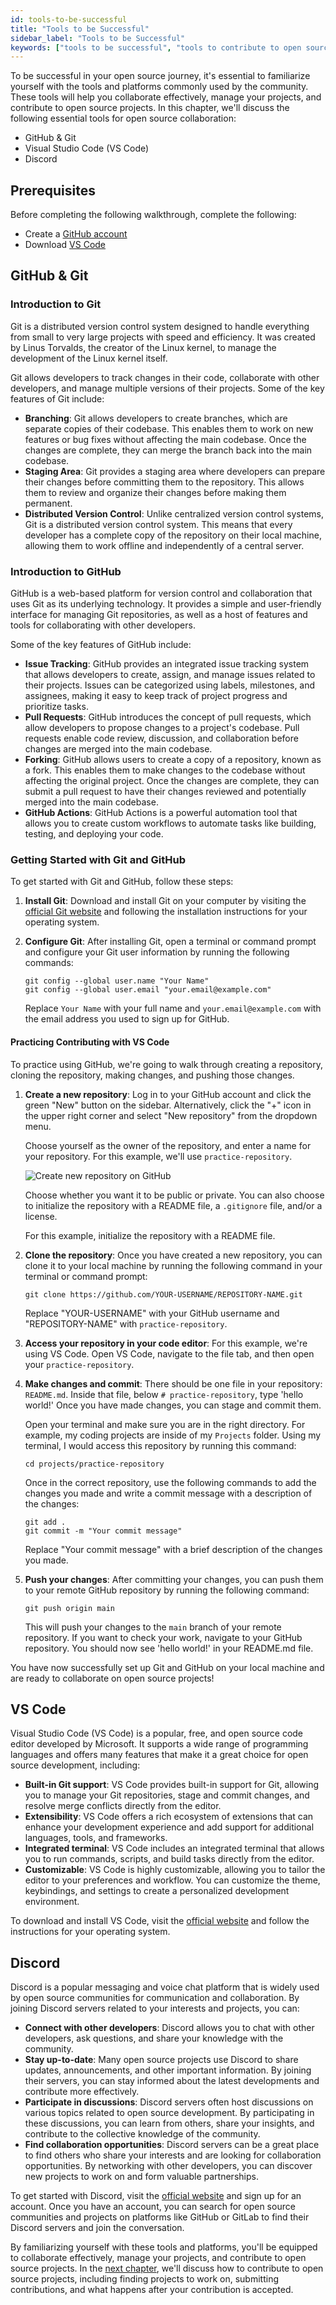 ```yaml
---
id: tools-to-be-successful
title: "Tools to be Successful"
sidebar_label: "Tools to be Successful"
keywords: ["tools to be successful", "tools to contribute to open source projects", "Github & Git", "GitHub", "Git", "Getting Started with Git and GitHub", "Git tutorial", "VS Code", "VS Code and Git tutorial", "VS Code benefits", "contributing to open source with VS Code", "Discord", "Discord benefits when contributing to open source projects", "contributing to open source", "Open Source", "Open Source Community"]
---
```


To be successful in your open source journey, it's essential to familiarize yourself with the tools and platforms commonly used by the community. These tools will help you collaborate effectively, manage your projects, and contribute to open source projects. In this chapter, we'll discuss the following essential tools for open source collaboration:

- GitHub & Git
- Visual Studio Code (VS Code)
- Discord

## Prerequisites

Before completing the following walkthrough, complete the following:

- Create a [GitHub account](https://github.com/)
- Download [VS Code](https://code.visualstudio.com/)

## GitHub & Git

### Introduction to Git

Git is a distributed version control system designed to handle everything from small to very large projects with speed and efficiency. It was created by Linus Torvalds, the creator of the Linux kernel, to manage the development of the Linux kernel itself.

Git allows developers to track changes in their code, collaborate with other developers, and manage multiple versions of their projects. Some of the key features of Git include:

- **Branching**: Git allows developers to create branches, which are separate copies of their codebase. This enables them to work on new features or bug fixes without affecting the main codebase. Once the changes are complete, they can merge the branch back into the main codebase.
- **Staging Area**: Git provides a staging area where developers can prepare their changes before committing them to the repository. This allows them to review and organize their changes before making them permanent.
- **Distributed Version Control**: Unlike centralized version control systems, Git is a distributed version control system. This means that every developer has a complete copy of the repository on their local machine, allowing them to work offline and independently of a central server.

### Introduction to GitHub

GitHub is a web-based platform for version control and collaboration that uses Git as its underlying technology. It provides a simple and user-friendly interface for managing Git repositories, as well as a host of features and tools for collaborating with other developers.

Some of the key features of GitHub include:

- **Issue Tracking**: GitHub provides an integrated issue tracking system that allows developers to create, assign, and manage issues related to their projects. Issues can be categorized using labels, milestones, and assignees, making it easy to keep track of project progress and prioritize tasks.
- **Pull Requests**: GitHub introduces the concept of pull requests, which allow developers to propose changes to a project's codebase. Pull requests enable code review, discussion, and collaboration before changes are merged into the main codebase.
- **Forking**: GitHub allows users to create a copy of a repository, known as a fork. This enables them to make changes to the codebase without affecting the original project. Once the changes are complete, they can submit a pull request to have their changes reviewed and potentially merged into the main codebase.
- **GitHub Actions**: GitHub Actions is a powerful automation tool that allows you to create custom workflows to automate tasks like building, testing, and deploying your code.

### Getting Started with Git and GitHub

To get started with Git and GitHub, follow these steps:

1. **Install Git**: Download and install Git on your computer by visiting the [official Git website](https://git-scm.com/) and following the installation instructions for your operating system.

2. **Configure Git**: After installing Git, open a terminal or command prompt and configure your Git user information by running the following commands:

   ```
   git config --global user.name "Your Name"
   git config --global user.email "your.email@example.com"
   ```

   Replace `Your Name` with your full name and `your.email@example.com` with the email address you used to sign up for GitHub.

#### Practicing Contributing with VS Code

To practice using GitHub, we're going to walk through creating a repository, cloning the repository, making changes, and pushing those changes.

1. **Create a new repository**: Log in to your GitHub account and click the green "New" button on the sidebar. Alternatively, click the "+" icon in the upper right corner and select "New repository" from the dropdown menu.

   Choose yourself as the owner of the repository, and enter a name for your repository. For this example, we'll use `practice-repository`.

   ![Create new repository on GitHub](../../../intro/docs/_assets/images/new-repo.png)

   Choose whether you want it to be public or private. You can also choose to initialize the repository with a README file, a `.gitignore` file, and/or a license.

   For this example, initialize the repository with a README file.

2. **Clone the repository**: Once you have created a new repository, you can clone it to your local machine by running the following command in your terminal or command prompt:

   ```
   git clone https://github.com/YOUR-USERNAME/REPOSITORY-NAME.git
   ```

   Replace "YOUR-USERNAME" with your GitHub username and "REPOSITORY-NAME" with `practice-repository`.

3. **Access your repository in your code editor**: For this example, we're using VS Code. Open VS Code, navigate to the file tab, and then open your `practice-repository`.

4. **Make changes and commit**: There should be one file in your repository: `README.md`. Inside that file, below `# practice-repository`, type 'hello world!' Once you have made changes, you can stage and commit them.

   Open your terminal and make sure you are in the right directory. For example, my coding projects are inside of my `Projects` folder. Using my terminal, I would access this repository by running this command:

   ```
   cd projects/practice-repository
   ```

   Once in the correct repository, use the following commands to add the changes you made and write a commit message with a description of the changes:

   ```
   git add .
   git commit -m "Your commit message"
   ```

   Replace "Your commit message" with a brief description of the changes you made.

5. **Push your changes**: After committing your changes, you can push them to your remote GitHub repository by running the following command:

   ```
   git push origin main
   ```

   This will push your changes to the `main` branch of your remote repository. If you want to check your work, navigate to your GitHub repository. You should now see 'hello world!' in your README.md file.

You have now successfully set up Git and GitHub on your local machine and are ready to collaborate on open source projects!

## VS Code

Visual Studio Code (VS Code) is a popular, free, and open source code editor developed by Microsoft. It supports a wide range of programming languages and offers many features that make it a great choice for open source development, including:

- **Built-in Git support**: VS Code provides built-in support for Git, allowing you to manage your Git repositories, stage and commit changes, and resolve merge conflicts directly from the editor.
- **Extensibility**: VS Code offers a rich ecosystem of extensions that can enhance your development experience and add support for additional languages, tools, and frameworks.
- **Integrated terminal**: VS Code includes an integrated terminal that allows you to run commands, scripts, and build tasks directly from the editor.
- **Customizable**: VS Code is highly customizable, allowing you to tailor the editor to your preferences and workflow. You can customize the theme, keybindings, and settings to create a personalized development environment.

To download and install VS Code, visit the [official website](https://code.visualstudio.com/) and follow the instructions for your operating system.

## Discord

Discord is a popular messaging and voice chat platform that is widely used by open source communities for communication and collaboration. By joining Discord servers related to your interests and projects, you can:

- **Connect with other developers**: Discord allows you to chat with other developers, ask questions, and share your knowledge with the community.
- **Stay up-to-date**: Many open source projects use Discord to share updates, announcements, and other important information. By joining their servers, you can stay informed about the latest developments and contribute more effectively.
- **Participate in discussions**: Discord servers often host discussions on various topics related to open source development. By participating in these discussions, you can learn from others, share your insights, and contribute to the collective knowledge of the community.
- **Find collaboration opportunities**: Discord servers can be a great place to find others who share your interests and are looking for collaboration opportunities. By networking with other developers, you can discover new projects to work on and form valuable partnerships.

To get started with Discord, visit the [official website](https://discord.com/) and sign up for an account. Once you have an account, you can search for open source communities and projects on platforms like GitHub or GitLab to find their Discord servers and join the conversation.

By familiarizing yourself with these tools and platforms, you'll be equipped to collaborate effectively, manage your projects, and contribute to open source projects. In the [next chapter](how-to-contribute-to-open-source.md), we'll discuss how to contribute to open source projects, including finding projects to work on, submitting contributions, and what happens after your contribution is accepted.
